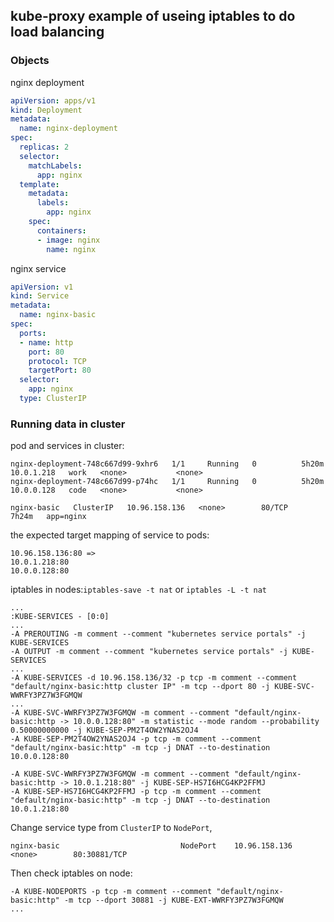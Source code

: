 ## kube-proxy example of useing iptables to do load balancing
### Objects
nginx deployment

```yaml
apiVersion: apps/v1
kind: Deployment
metadata:
  name: nginx-deployment
spec:
  replicas: 2
  selector:
    matchLabels:
      app: nginx
  template:
    metadata:
      labels:
        app: nginx
    spec:
      containers:
      - image: nginx
        name: nginx
```
nginx service

```yaml
apiVersion: v1
kind: Service
metadata:
  name: nginx-basic
spec:
  ports:
  - name: http
    port: 80
    protocol: TCP
    targetPort: 80
  selector:
    app: nginx
  type: ClusterIP
```
### Running data in cluster
pod and services in cluster:

```
nginx-deployment-748c667d99-9xhr6   1/1     Running   0          5h20m   10.0.1.218   work   <none>           <none>
nginx-deployment-748c667d99-p74hc   1/1     Running   0          5h20m   10.0.0.128   code   <none>           <none>

nginx-basic   ClusterIP   10.96.158.136   <none>        80/TCP    7h24m   app=nginx
```
the expected target mapping of service to pods:

```
10.96.158.136:80 =>
10.0.1.218:80
10.0.0.128:80
```
iptables in nodes:```iptables-save -t nat``` or ```iptables -L -t nat```

```
...
:KUBE-SERVICES - [0:0]
...
-A PREROUTING -m comment --comment "kubernetes service portals" -j KUBE-SERVICES
-A OUTPUT -m comment --comment "kubernetes service portals" -j KUBE-SERVICES
...
-A KUBE-SERVICES -d 10.96.158.136/32 -p tcp -m comment --comment "default/nginx-basic:http cluster IP" -m tcp --dport 80 -j KUBE-SVC-WWRFY3PZ7W3FGMQW
...
-A KUBE-SVC-WWRFY3PZ7W3FGMQW -m comment --comment "default/nginx-basic:http -> 10.0.0.128:80" -m statistic --mode random --probability 0.50000000000 -j KUBE-SEP-PM2T4OW2YNAS2OJ4
-A KUBE-SEP-PM2T4OW2YNAS2OJ4 -p tcp -m comment --comment "default/nginx-basic:http" -m tcp -j DNAT --to-destination 10.0.0.128:80

-A KUBE-SVC-WWRFY3PZ7W3FGMQW -m comment --comment "default/nginx-basic:http -> 10.0.1.218:80" -j KUBE-SEP-HS7I6HCG4KP2FFMJ
-A KUBE-SEP-HS7I6HCG4KP2FFMJ -p tcp -m comment --comment "default/nginx-basic:http" -m tcp -j DNAT --to-destination 10.0.1.218:80
```
Change service type from `ClusterIP` to `NodePort`, 

```
nginx-basic                           NodePort    10.96.158.136    <none>        80:30881/TCP
```
Then check iptables on node:

```
-A KUBE-NODEPORTS -p tcp -m comment --comment "default/nginx-basic:http" -m tcp --dport 30881 -j KUBE-EXT-WWRFY3PZ7W3FGMQW
...

```

